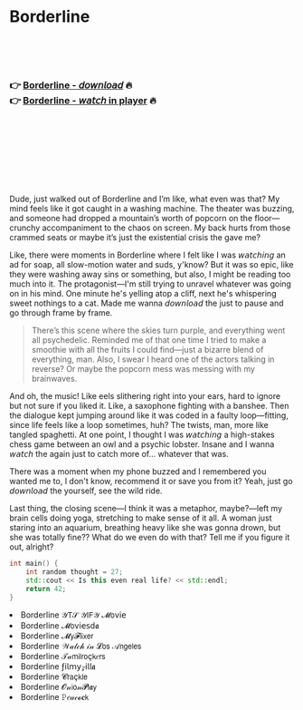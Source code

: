<h1>Borderline</h1>

<br><br><br>

<h3>👉 <a href="https://Toms-canditedma1984.github.io/vtebhxwfgo/">Borderline - 𝘥𝘰𝘸𝘯𝘭𝘰𝘢𝘥</a> 🔥<br>
👉 <a href="https://Toms-canditedma1984.github.io/vtebhxwfgo/">Borderline - 𝘸𝘢𝘵𝘤𝘩 in player</a> 🔥
</h3>



<br><br><br><br><br><br><br>


Dude, just walked out of Borderline and I’m like, what even was that? My mind feels like it got caught in a washing machine. The theater was buzzing, and someone had dropped a mountain’s worth of popcorn on the floor—crunchy accompaniment to the chaos on screen. My back hurts from those crammed seats or maybe it’s just the existential crisis the   gave me?

Like, there were moments in Borderline where I felt like I was 𝘸𝘢𝘵𝘤𝘩𝘪𝘯𝘨 an ad for soap, all slow-motion water and suds, y'know? But it was so epic, like they were washing away sins or something, but also, I might be reading too much into it. The protagonist—I'm still trying to unravel whatever was going on in his mind. One minute he's yelling atop a cliff, next he's whispering sweet nothings to a cat. Made me wanna 𝘥𝘰𝘸𝘯𝘭𝘰𝘢𝘥 the   just to pause and go through frame by frame. 

> There’s this scene where the skies turn purple, and everything went all psychedelic. Reminded me of that one time I tried to make a smoothie with all the fruits I could find—just a bizarre blend of everything, man. Also, I swear I heard one of the actors talking in reverse? Or maybe the popcorn mess was messing with my brainwaves.

And oh, the music! Like eels slithering right into your ears, hard to ignore but not sure if you liked it. Like, a saxophone fighting with a banshee. Then the dialogue kept jumping around like it was coded in a faulty loop—fitting, since life feels like a loop sometimes, huh? The twists, man, more like tangled spaghetti. At one point, I thought I was 𝘸𝘢𝘵𝘤𝘩𝘪𝘯𝘨 a high-stakes chess game between an owl and a psychic lobster. Insane and I wanna 𝘸𝘢𝘵𝘤𝘩 the   again just to catch more of… whatever that was.

There was a moment when my phone buzzed and I remembered you wanted me to, I don't know, recommend it or save you from it? Yeah, just go 𝘥𝘰𝘸𝘯𝘭𝘰𝘢𝘥 the   yourself, see the wild ride.

Last thing, the closing scene—I think it was a metaphor, maybe?—left my brain cells doing yoga, stretching to make sense of it all. A woman just staring into an aquarium, breathing heavy like she was gonna drown, but she was totally fine?? What do we even do with that? Tell me if you figure it out, alright?

```cpp
int main() {
    int random thought = 27;
    std::cout << Is this even real life? << std::endl;
    return 42;
}
```

<li>Borderline 𝒴𝖳𝒮 𝒴𝖨𝖥𝒴 𝓜𝗈ν𝗂𝖾</li>
<li>Borderline 𝓜𝗈ν𝗂𝖾𝗌ԁ𝖆</li>
<li>Borderline 𝓜𝗒𝓕𝗅𝗂𝗑𝖾𝗋</li>
<li>Borderline 𝒲𝒶𝓉𝒸𝒽 𝒾𝓃 𝓛𝗈𝗌 𝒜𝗇𝗀𝖾𝗅𝖾𝗌</li>
<li>Borderline 𝒯𝒶𝗆𝗂𝗅𝗋𝗈ç𝗄𝑒𝗋𝗌</li>
<li>Borderline ƒ𝗂𝗅𝗆𝗒𝓏𝗂𝗅𝗅𝖆</li>
<li>Borderline 𝓒𝗋𝖺ç𝗄𝗅𝖾</li>
<li>Borderline 𝓞𝓃𝗂𝗈𝓃𝓟𝗅𝖆𝗒</li>
<li>Borderline 𝙿𝑒𝒶𝒸𝓸𝐜𝗄</li>
